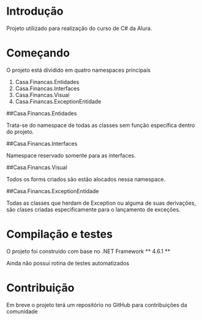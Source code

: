 # Introdução
Projeto utilizado para realização do curso de C# da Alura.

# Começando
O projeto está dividido em quatro namespaces principais
1.	Casa.Financas.Entidades
2.	Casa.Financas.Interfaces
3.	Casa.Financas.Visual
4.	Casa.Financas.ExceptionEntidade

##Casa.Financas.Entidades
<p>Trata-se do namespace de todas as classes sem função específica dentro do projeto.</p>

##Casa.Financas.Interfaces
<P>Namespace reservado somente para as interfaces.</p>

##Casa.Financas.Visual
<p>Todos os forms criados são estão alocados nessa namespace.</p>

##Casa.Financas.ExceptionEntidade
<p>Todas as classes que herdam de Exception ou alguma de suas derivações, são clases criadas especificamente para o lançamento
de exceções.</p>

# Compilação e testes
<p>O projeto foi construido com base no .NET Framework ** 4.6.1 **</p>
<p>Ainda não possui rotina de testes automatizados</p>

# Contribuição 
<p>Em breve o projeto terá um repositório no GitHub para contribuições da comunidade</p>

